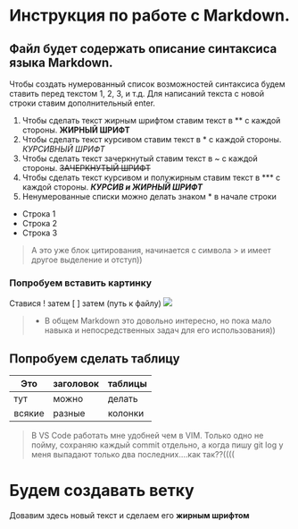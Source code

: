 # Инструкция по работе с Markdown.
## Файл будет содержать описание синтаксиса языка Markdown.

Чтобы создать нумерованный список возможностей синтаксиса будем ставить перед текстом 1, 2, 3, и т.д.
Для написаний текста с новой строки ставим дополнительный enter.

1. Чтобы сделать текст жирным шрифтом ставим текст в ** с каждой стороны. 
**ЖИРНЫЙ ШРИФТ**
2. Чтобы сделать текст курсивом ставим текст в * с каждой стороны. *КУРСИВНЫЙ ШРИФТ*
3. Чтобы сделать текст зачеркнутый ставим текст в ~ с каждой стороны. ~~ЗАЧЕРКНУТЫЙ ШРИФТ~~
4. Чтобы сделать текст курсивом и полужирным ставим текст в *** с каждой стороны. ***КУРСИВ и ЖИРНЫЙ ШРИФТ***
5. Ненумерованные списки можно делать знаком *  в начале строки
* Строка 1
* Строка 2
* Строка 3

>А это уже блок цитирования, начинается с символа > и имеет другое выделение и отступ))

### Попробуем вставить картинку 

Ставися ! затем [ ] затем (путь к файлу)
![](https://static.dir.bg/uploads/images/2020/03/06/2138371/1920x1080.jpg?_=1609249872)

> * В общем Markdown это довольно интересно, но пока мало навыка и непосредственных задач для его использования))

## Попробуем сделать таблицу
|Это       |заголовок   |таблицы|
|----------|-----------|------------|
|тут     |можно       |делать        |
|всякие|разные   |колонки|

> В VS Code работать мне удобней чем в VIM. Только одно не пойму, сохраняю каждый commit отдельно, а когда пишу git log  у меня выпадают только два последних....как так??((((


# Будем создавать ветку

Довавим здесь новый текст и сделаем его **жирным шрифтом**